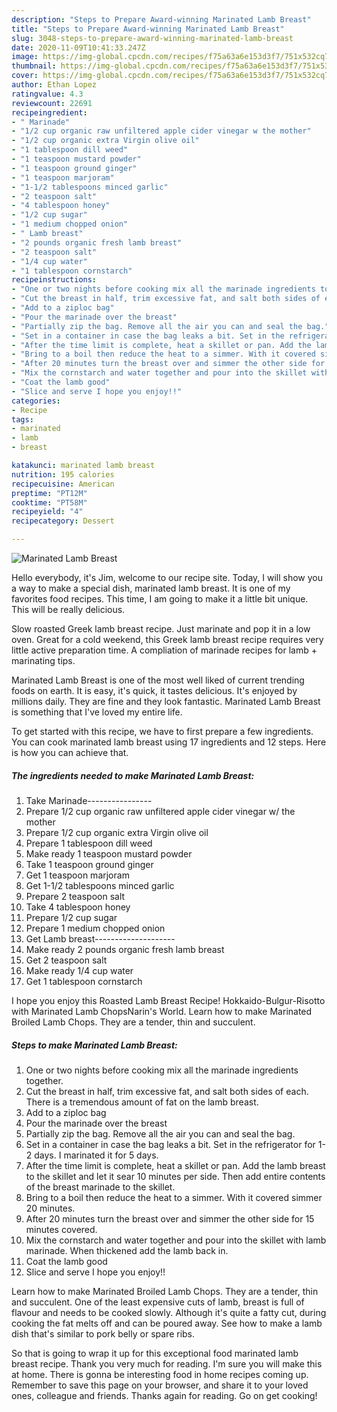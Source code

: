 ```yaml
---
description: "Steps to Prepare Award-winning Marinated Lamb Breast"
title: "Steps to Prepare Award-winning Marinated Lamb Breast"
slug: 3048-steps-to-prepare-award-winning-marinated-lamb-breast
date: 2020-11-09T10:41:33.247Z
image: https://img-global.cpcdn.com/recipes/f75a63a6e153d3f7/751x532cq70/marinated-lamb-breast-recipe-main-photo.jpg
thumbnail: https://img-global.cpcdn.com/recipes/f75a63a6e153d3f7/751x532cq70/marinated-lamb-breast-recipe-main-photo.jpg
cover: https://img-global.cpcdn.com/recipes/f75a63a6e153d3f7/751x532cq70/marinated-lamb-breast-recipe-main-photo.jpg
author: Ethan Lopez
ratingvalue: 4.3
reviewcount: 22691
recipeingredient:
- " Marinade"
- "1/2 cup organic raw unfiltered apple cider vinegar w the mother"
- "1/2 cup organic extra Virgin olive oil"
- "1 tablespoon dill weed"
- "1 teaspoon mustard powder"
- "1 teaspoon ground ginger"
- "1 teaspoon marjoram"
- "1-1/2 tablespoons minced garlic"
- "2 teaspoon salt"
- "4 tablespoon honey"
- "1/2 cup sugar"
- "1 medium chopped onion"
- " Lamb breast"
- "2 pounds organic fresh lamb breast"
- "2 teaspoon salt"
- "1/4 cup water"
- "1 tablespoon cornstarch"
recipeinstructions:
- "One or two nights before cooking mix all the marinade ingredients together."
- "Cut the breast in half, trim excessive fat, and salt both sides of each. There is a tremendous amount of fat on the lamb breast."
- "Add to a ziploc bag"
- "Pour the marinade over the breast"
- "Partially zip the bag. Remove all the air you can and seal the bag."
- "Set in a container in case the bag leaks a bit. Set in the refrigerator for 1-2 days. I marinated it for 5 days."
- "After the time limit is complete, heat a skillet or pan. Add the lamb breast to the skillet and let it sear 10 minutes per side. Then add entire contents of the breast marinade to the skillet."
- "Bring to a boil then reduce the heat to a simmer. With it covered simmer 20 minutes."
- "After 20 minutes turn the breast over and simmer the other side for 15 minutes covered."
- "Mix the cornstarch and water together and pour into the skillet with lamb marinade. When thickened add the lamb back in."
- "Coat the lamb good"
- "Slice and serve I hope you enjoy!!"
categories:
- Recipe
tags:
- marinated
- lamb
- breast

katakunci: marinated lamb breast 
nutrition: 195 calories
recipecuisine: American
preptime: "PT12M"
cooktime: "PT58M"
recipeyield: "4"
recipecategory: Dessert

---
```



![Marinated Lamb Breast](https://img-global.cpcdn.com/recipes/f75a63a6e153d3f7/751x532cq70/marinated-lamb-breast-recipe-main-photo.jpg)

Hello everybody, it's Jim, welcome to our recipe site. Today, I will show you a way to make a special dish, marinated lamb breast. It is one of my favorites food recipes. This time, I am going to make it a little bit unique. This will be really delicious.

Slow roasted Greek lamb breast recipe. Just marinate and pop it in a low oven. Great for a cold weekend, this Greek lamb breast recipe requires very little active preparation time. A compliation of marinade recipes for lamb + marinating tips.

Marinated Lamb Breast is one of the most well liked of current trending foods on earth. It is easy, it's quick, it tastes delicious. It's enjoyed by millions daily. They are fine and they look fantastic. Marinated Lamb Breast is something that I've loved my entire life.


To get started with this recipe, we have to first prepare a few ingredients. You can cook marinated lamb breast using 17 ingredients and 12 steps. Here is how you can achieve that.

<!--inarticleads1-->

##### The ingredients needed to make Marinated Lamb Breast:

1. Take  Marinade----------------
1. Prepare 1/2 cup organic raw unfiltered apple cider vinegar w/ the mother
1. Prepare 1/2 cup organic extra Virgin olive oil
1. Prepare 1 tablespoon dill weed
1. Make ready 1 teaspoon mustard powder
1. Take 1 teaspoon ground ginger
1. Get 1 teaspoon marjoram
1. Get 1-1/2 tablespoons minced garlic
1. Prepare 2 teaspoon salt
1. Take 4 tablespoon honey
1. Prepare 1/2 cup sugar
1. Prepare 1 medium chopped onion
1. Get  Lamb breast--------------------
1. Make ready 2 pounds organic fresh lamb breast
1. Get 2 teaspoon salt
1. Make ready 1/4 cup water
1. Get 1 tablespoon cornstarch


I hope you enjoy this Roasted Lamb Breast Recipe! Hokkaido-Bulgur-Risotto with Marinated Lamb ChopsNarin&#39;s World. Learn how to make Marinated Broiled Lamb Chops. They are a tender, thin and succulent. 

<!--inarticleads2-->

##### Steps to make Marinated Lamb Breast:

1. One or two nights before cooking mix all the marinade ingredients together.
1. Cut the breast in half, trim excessive fat, and salt both sides of each. There is a tremendous amount of fat on the lamb breast.
1. Add to a ziploc bag
1. Pour the marinade over the breast
1. Partially zip the bag. Remove all the air you can and seal the bag.
1. Set in a container in case the bag leaks a bit. Set in the refrigerator for 1-2 days. I marinated it for 5 days.
1. After the time limit is complete, heat a skillet or pan. Add the lamb breast to the skillet and let it sear 10 minutes per side. Then add entire contents of the breast marinade to the skillet.
1. Bring to a boil then reduce the heat to a simmer. With it covered simmer 20 minutes.
1. After 20 minutes turn the breast over and simmer the other side for 15 minutes covered.
1. Mix the cornstarch and water together and pour into the skillet with lamb marinade. When thickened add the lamb back in.
1. Coat the lamb good
1. Slice and serve I hope you enjoy!!


Learn how to make Marinated Broiled Lamb Chops. They are a tender, thin and succulent. One of the least expensive cuts of lamb, breast is full of flavour and needs to be cooked slowly. Although it&#39;s quite a fatty cut, during cooking the fat melts off and can be poured away. See how to make a lamb dish that&#39;s similar to pork belly or spare ribs. 

So that is going to wrap it up for this exceptional food marinated lamb breast recipe. Thank you very much for reading. I'm sure you will make this at home. There is gonna be interesting food in home recipes coming up. Remember to save this page on your browser, and share it to your loved ones, colleague and friends. Thanks again for reading. Go on get cooking!

